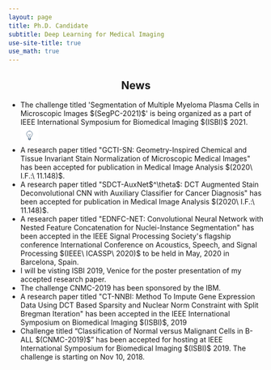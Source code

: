 ```yaml
---
layout: page
title: Ph.D. Candidate
subtitle: Deep Learning for Medical Imaging
use-site-title: true
use_math: true
---
```


<center><h2>News</h2></center>

<ul>
<li> The challenge titled 'Segmentation of Multiple Myeloma Plasma Cells in Microscopic Images $(SegPC-2021)$' is being organized as a part of IEEE International Symposium for Biomedical Imaging $(ISBI)$ 2021. <img src="/img/notification_1.gif" alt="Smiley face"  height="35" width="35"> </li>
<li>A research paper titled "GCTI-SN: Geometry-Inspired Chemical and Tissue Invariant Stain Normalization of Microscopic Medical Images" has been accepted for publication in Medical Image Analysis $(2020\ I.F.:\ 11.148)$. </li>
<li>A research paper titled "SDCT-AuxNet$^\theta$: DCT Augmented Stain Deconvolutional CNN with Auxiliary Classifier for Cancer Diagnosis" has been accepted for publication in Medical Image Analysis $(2020\ I.F.:\ 11.148)$.</li>
<li>A research paper titled "EDNFC-NET: Convolutional Neural Network with Nested Feature Concatenation for Nuclei-Instance Segmentation" has been accepted in the IEEE Signal Processing Society's flagship conference International Conference on Acoustics, Speech, and Signal Processing $(IEEE\ ICASSP\ 2020)$ to be held in May, 2020 in Barcelona, Spain.
<li> I will be visting ISBI 2019, Venice for the poster presentation of my accepted research paper.</li>
<li> The challenge CNMC-2019 has been sponsored by the IBM. </li>
<li> A research paper titled "CT-NNBI: Method To Impute Gene Expression Data Using DCT Based Sparsity and Nuclear Norm Constraint with Split Bregman Iteration" has been accepted in the IEEE International Symposium on Biomedical Imaging $(ISBI)$, 2019</li>
<li> Challenge titled “Classification of Normal versus Malignant Cells in B-ALL $(CNMC-2019)$” has been accepted for hosting at IEEE International Symposium for Biomedical Imaging $(ISBI)$ 2019. The challenge is starting on Nov 10, 2018.</li>










